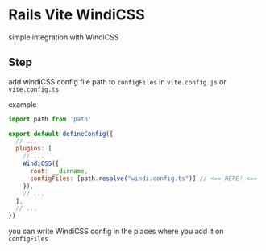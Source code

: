 # Rails Vite WindiCSS

simple integration with WindiCSS

## Step

add windiCSS config file path to `configFiles` in `vite.config.js` or `vite.config.ts`

example

```javascript
import path from 'path'

export default defineConfig({
  // ...
  plugins: [
    // ...
    WindiCSS({
      root: __dirname,
      configFiles: [path.resolve("windi.config.ts")] // <== HERE! <==
    }),
    // ...
  ],
  // ...
})
```
you can write WindiCSS config in the places where you add it on `configFiles`
